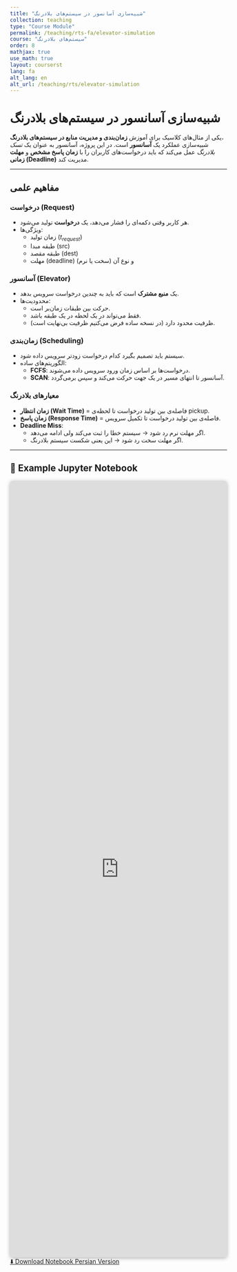 ```yaml
---
title: "شبیه‌سازی آسانسور در سیستم‌های بلادرنگ"
collection: teaching
type: "Course Module"
permalink: /teaching/rts-fa/elevator-simulation
course: "سیستم‌های بلادرنگ"
order: 8
mathjax: true
use_math: true
layout: courserst
lang: fa
alt_lang: en
alt_url: /teaching/rts/elevator-simulation
---
```


# شبیه‌سازی آسانسور در سیستم‌های بلادرنگ

یکی از مثال‌های کلاسیک برای آموزش **زمان‌بندی و مدیریت منابع در سیستم‌های بلادرنگ**،  
شبیه‌سازی عملکرد یک **آسانسور** است. در این پروژه، آسانسور به عنوان یک *تسک بلادرنگ* عمل می‌کند که باید درخواست‌های کاربران را با **زمان پاسخ مشخص** و **مهلت زمانی (Deadline)** مدیریت کند.  

---

## مفاهیم علمی

### درخواست (Request)
- هر کاربر وقتی دکمه‌ای را فشار می‌دهد، یک **درخواست** تولید می‌شود.  
- ویژگی‌ها:
  - زمان تولید ($t_{request}$)  
  - طبقه مبدا (src)  
  - طبقه مقصد (dest)  
  - مهلت (deadline) و نوع آن (سخت یا نرم)  

### آسانسور (Elevator)
- یک **منبع مشترک** است که باید به چندین درخواست سرویس بدهد.  
- محدودیت‌ها:
  - حرکت بین طبقات زمان‌بر است.  
  - فقط می‌تواند در یک لحظه در یک طبقه باشد.  
  - ظرفیت محدود دارد (در نسخه ساده فرض می‌کنیم ظرفیت بی‌نهایت است).  

### زمان‌بندی (Scheduling)
- سیستم باید تصمیم بگیرد کدام درخواست زودتر سرویس داده شود.  
- الگوریتم‌های ساده:
  - **FCFS**: درخواست‌ها بر اساس زمان ورود سرویس داده می‌شوند.  
  - **SCAN**: آسانسور تا انتهای مسیر در یک جهت حرکت می‌کند و سپس برمی‌گردد.  

### معیارهای بلادرنگ
- **زمان انتظار (Wait Time)** = فاصله‌ی بین تولید درخواست تا لحظه‌ی pickup.  
- **زمان پاسخ (Response Time)** = فاصله‌ی بین تولید درخواست تا تکمیل سرویس.  
- **Deadline Miss**:
  - اگر مهلت نرم رد شود → سیستم خطا را ثبت می‌کند ولی ادامه می‌دهد.  
  - اگر مهلت سخت رد شود → این یعنی شکست سیستم بلادرنگ.  

---





<h2>📓 Example Jupyter Notebook</h2>



<div class="notebook-container">
  <iframe src="https://nbviewer.org/url/ooiiooiioo.github.io/files/elevator.ipynb"
          class="notebook-frame"></iframe>
</div
<p style="margin-top: 15px;">
  <a class="btn btn--primary" href="/files/elevator.ipynb" download>
    ⬇️ Download Notebook Persian Version
  </a>
</p>


<style>
.notebook-container {
  width: 100%;
  max-width: 1000px;   /* هم‌اندازه ستون لایوت */
  margin: auto;
}

.notebook-frame {
  width: 100%;
  height: 1800px;       /* می‌تونی تغییر بدی مثلاً 600 یا 1000 */
  border: none;
  border-radius: 6px;
  box-shadow: 0 2px 10px rgba(0,0,0,0.3);
}
</style>
